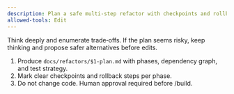 ```yaml
---
description: Plan a safe multi-step refactor with checkpoints and rollback
allowed-tools: Edit
---
```

Think deeply and enumerate trade‑offs. If the plan seems risky, keep thinking and propose safer alternatives before edits.
1) Produce `docs/refactors/$1-plan.md` with phases, dependency graph, and test strategy.
2) Mark clear checkpoints and rollback steps per phase.
3) Do not change code. Human approval required before /build.
